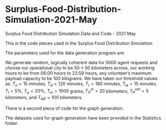 # Surplus-Food-Distribution-Simulation-2021-May
Surplus Food Distribution Simulation Data and Code - 2021 May

This is the code pieces used in the Surplus Food Distribution Simulation.

The parameters used for the data generation program are:

We generate random, logically coherent data for 5000 agent requests and choose our operational city to be 50 × 50 kilometers across, our working hours to be from 06:00 hours to 23:59 hours, any volunteer’s maximum payload capacity to be 100 kilograms. We have taken our threshold values as: $T_o=15$ minutes, $T_d=120$ minutes, $T_r=180$ minutes, $T_w=15$ minutes, $T_l=5\%$, $T_a=20\%$, $T_m=1000$ grams, $T_P^m=20$ kilometers, $T_P^{nm}=5$ kilometers, and $T_{NP}=100$ kilometers.

There is a second piece of code for the graph generation.

The datasets used for graph generation have been provided in the Statistics folder.
